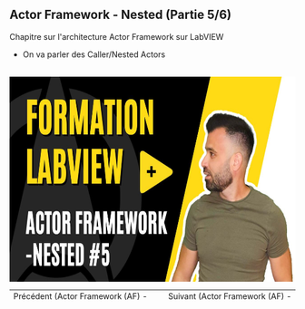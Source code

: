 <h2 dir="auto" id="user-content-h_174031069121655196260265"><strong><span>Actor Framework - Nested&nbsp;</span></strong><strong>(Partie 5/6)</strong></h2>
<p><span>Chapitre sur l'architecture Actor Framework sur LabVIEW&nbsp;</span></p>
<ul>
<li><span>On va parler des Caller/Nested Actors&nbsp;</span></li>
</ul>
<p>&nbsp;<a href="https://youtu.be/r5GDZ0qS8c4?si=oC5QuaPGpVsRuZHe"><img src="5_Nested.jpg" width="640" height="362" alt="" style="display: block; margin-left: auto; margin-right: auto;" /></a></p>
<p></p>
<p></p>
<table border="0" style="width: 100%; border-collapse: collapse; border-style: none; height: 18px;">
<tbody>
<tr style="height: 18px;">
<td style="width: 50%; height: 18px;"><a href="https://github.com/Technologies-de-France/Formation-LabVIEW/tree/main/k%20-%203%20-%20Actor%20Framework%20-%20Architecture">Pr&eacute;c&eacute;dent (<span>Actor Framework (AF) - Architecture part 2</span>)</a><a href="https://github.com/Technologies-de-France/Formation-LabVIEW/blob/main/k%20-%202%20-%20Actor%20framework%20-%20actor/Readme.md"></a></td>
<td style="width: 50%; text-align: right; height: 18px;"><a href="https://github.com/Technologies-de-France/Formation-LabVIEW/tree/main/k%20-%206%20-%20Actor%20Framework%20-%20message">Suivant (<span>Actor Framework (AF) - Message</span>)</a></td>
</tr>
</tbody>
</table>
<p dir="auto" id="user-content-h_4774480761351655104528452" style="text-align: left;"></p>
